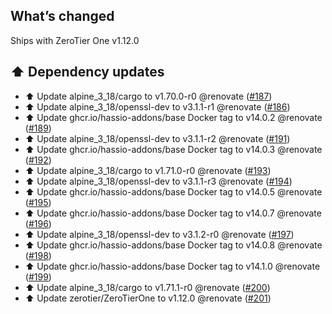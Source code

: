 ## What’s changed

Ships with ZeroTier One v1.12.0

## ⬆️ Dependency updates

- ⬆️ Update alpine_3_18/cargo to v1.70.0-r0 @renovate ([#187](https://github.com/hassio-addons/addon-zerotier/pull/187))
- ⬆️ Update alpine_3_18/openssl-dev to v3.1.1-r1 @renovate ([#186](https://github.com/hassio-addons/addon-zerotier/pull/186))
- ⬆️ Update ghcr.io/hassio-addons/base Docker tag to v14.0.2 @renovate ([#189](https://github.com/hassio-addons/addon-zerotier/pull/189))
- ⬆️ Update alpine_3_18/openssl-dev to v3.1.1-r2 @renovate ([#191](https://github.com/hassio-addons/addon-zerotier/pull/191))
- ⬆️ Update ghcr.io/hassio-addons/base Docker tag to v14.0.3 @renovate ([#192](https://github.com/hassio-addons/addon-zerotier/pull/192))
- ⬆️ Update alpine_3_18/cargo to v1.71.0-r0 @renovate ([#193](https://github.com/hassio-addons/addon-zerotier/pull/193))
- ⬆️ Update alpine_3_18/openssl-dev to v3.1.1-r3 @renovate ([#194](https://github.com/hassio-addons/addon-zerotier/pull/194))
- ⬆️ Update ghcr.io/hassio-addons/base Docker tag to v14.0.5 @renovate ([#195](https://github.com/hassio-addons/addon-zerotier/pull/195))
- ⬆️ Update ghcr.io/hassio-addons/base Docker tag to v14.0.7 @renovate ([#196](https://github.com/hassio-addons/addon-zerotier/pull/196))
- ⬆️ Update alpine_3_18/openssl-dev to v3.1.2-r0 @renovate ([#197](https://github.com/hassio-addons/addon-zerotier/pull/197))
- ⬆️ Update ghcr.io/hassio-addons/base Docker tag to v14.0.8 @renovate ([#198](https://github.com/hassio-addons/addon-zerotier/pull/198))
- ⬆️ Update ghcr.io/hassio-addons/base Docker tag to v14.1.0 @renovate ([#199](https://github.com/hassio-addons/addon-zerotier/pull/199))
- ⬆️ Update alpine_3_18/cargo to v1.71.1-r0 @renovate ([#200](https://github.com/hassio-addons/addon-zerotier/pull/200))
- ⬆️ Update zerotier/ZeroTierOne to v1.12.0 @renovate ([#201](https://github.com/hassio-addons/addon-zerotier/pull/201))
